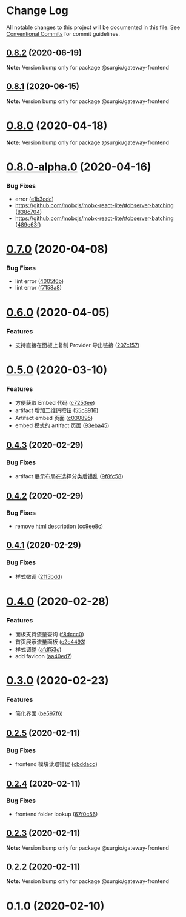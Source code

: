# Change Log

All notable changes to this project will be documented in this file.
See [Conventional Commits](https://conventionalcommits.org) for commit guidelines.

## [0.8.2](https://github.com/surgioproject/packages/tree/master/packages/gateway-frontend/compare/@surgio/gateway-frontend@0.8.1...@surgio/gateway-frontend@0.8.2) (2020-06-19)

**Note:** Version bump only for package @surgio/gateway-frontend





## [0.8.1](https://github.com/surgioproject/packages/tree/master/packages/gateway-frontend/compare/@surgio/gateway-frontend@0.8.0...@surgio/gateway-frontend@0.8.1) (2020-06-15)

**Note:** Version bump only for package @surgio/gateway-frontend





# [0.8.0](https://github.com/surgioproject/packages/tree/master/packages/gateway-frontend/compare/@surgio/gateway-frontend@0.8.0-alpha.0...@surgio/gateway-frontend@0.8.0) (2020-04-18)

**Note:** Version bump only for package @surgio/gateway-frontend





# [0.8.0-alpha.0](https://github.com/surgioproject/packages/tree/master/packages/gateway-frontend/compare/@surgio/gateway-frontend@0.7.0...@surgio/gateway-frontend@0.8.0-alpha.0) (2020-04-16)


### Bug Fixes

* error ([e1b3cdc](https://github.com/surgioproject/packages/tree/master/packages/gateway-frontend/commit/e1b3cdc75e01daf66c8b5352c5da374dbfd3943f))
* https://github.com/mobxjs/mobx-react-lite/#observer-batching ([838c704](https://github.com/surgioproject/packages/tree/master/packages/gateway-frontend/commit/838c7041c7c7d06b5a938a04f035ae275fc17272))
* https://github.com/mobxjs/mobx-react-lite/#observer-batching ([489e63f](https://github.com/surgioproject/packages/tree/master/packages/gateway-frontend/commit/489e63f949f85536290e07d06ea7f63b1bd20ed9))





# [0.7.0](https://github.com/surgioproject/packages/tree/master/packages/gateway-frontend/compare/@surgio/gateway-frontend@0.6.0...@surgio/gateway-frontend@0.7.0) (2020-04-08)


### Bug Fixes

* lint error ([4005f6b](https://github.com/surgioproject/packages/tree/master/packages/gateway-frontend/commit/4005f6bdb06a6ed6108bdc6e9fb3b04a13318124))
* lint error ([f7158a8](https://github.com/surgioproject/packages/tree/master/packages/gateway-frontend/commit/f7158a8849926f1c42a8b6ac9e269226def35baf))





# [0.6.0](https://github.com/surgioproject/packages/tree/master/packages/gateway-frontend/compare/@surgio/gateway-frontend@0.5.0...@surgio/gateway-frontend@0.6.0) (2020-04-05)


### Features

* 支持直接在面板上复制 Provider 导出链接 ([207c157](https://github.com/surgioproject/packages/tree/master/packages/gateway-frontend/commit/207c157feec9e4e13b487daab8ec67cdce2688e6))





# [0.5.0](https://github.com/surgioproject/packages/tree/master/packages/gateway-frontend/compare/@surgio/gateway-frontend@0.4.3...@surgio/gateway-frontend@0.5.0) (2020-03-10)


### Features

* 方便获取 Embed 代码 ([c7253ee](https://github.com/surgioproject/packages/tree/master/packages/gateway-frontend/commit/c7253eed981f85e7755732d65ec3cb2096c4f177))
* artifact 增加二维码按钮 ([55c8916](https://github.com/surgioproject/packages/tree/master/packages/gateway-frontend/commit/55c89160806955aa9c4f6880aa742c17b43c2dd8))
* Artifact embed 页面 ([c030895](https://github.com/surgioproject/packages/tree/master/packages/gateway-frontend/commit/c030895a26e3d0f78e6f89959bbf85f8e6ae6136))
* embed 模式的 artifact 页面 ([93eba45](https://github.com/surgioproject/packages/tree/master/packages/gateway-frontend/commit/93eba4557f4b14aa77f6956d754ff05f0629ec80))





## [0.4.3](https://github.com/surgioproject/packages/tree/master/packages/gateway-frontend/compare/@surgio/gateway-frontend@0.4.2...@surgio/gateway-frontend@0.4.3) (2020-02-29)


### Bug Fixes

* artifact 展示布局在选择分类后错乱 ([9f8fc58](https://github.com/surgioproject/packages/tree/master/packages/gateway-frontend/commit/9f8fc58e6c9c63502a58fdd95df69a5feeba8f2e))





## [0.4.2](https://github.com/surgioproject/packages/tree/master/packages/gateway-frontend/compare/@surgio/gateway-frontend@0.4.1...@surgio/gateway-frontend@0.4.2) (2020-02-29)


### Bug Fixes

* remove html description ([cc9ee8c](https://github.com/surgioproject/packages/tree/master/packages/gateway-frontend/commit/cc9ee8c35a914ae82b552a6ffb0076ae7a17a150))





## [0.4.1](https://github.com/surgioproject/packages/tree/master/packages/gateway-frontend/compare/@surgio/gateway-frontend@0.4.0...@surgio/gateway-frontend@0.4.1) (2020-02-29)


### Bug Fixes

* 样式微调 ([2f15bdd](https://github.com/surgioproject/packages/tree/master/packages/gateway-frontend/commit/2f15bdd5ee342a4ad90072068944733f779cfe1e))





# [0.4.0](https://github.com/surgioproject/packages/tree/master/packages/gateway-frontend/compare/@surgio/gateway-frontend@0.3.0...@surgio/gateway-frontend@0.4.0) (2020-02-28)


### Features

* 面板支持流量查询 ([f8dccc0](https://github.com/surgioproject/packages/tree/master/packages/gateway-frontend/commit/f8dccc038147381063b0bf03ba4b0619096a8d94))
* 首页展示流量面板 ([c2c4493](https://github.com/surgioproject/packages/tree/master/packages/gateway-frontend/commit/c2c4493fef0863b902cf1bc254000b4ce8036f1b))
* 样式调整 ([afdf53c](https://github.com/surgioproject/packages/tree/master/packages/gateway-frontend/commit/afdf53c9abad2b89001e9f7d6dd3e2a661d2b19e))
* add favicon ([aa40ed7](https://github.com/surgioproject/packages/tree/master/packages/gateway-frontend/commit/aa40ed7e5bfdfe9a2bc3b123e44a0b5418c440b8))





# [0.3.0](https://github.com/surgioproject/packages/tree/master/packages/gateway-frontend/compare/@surgio/gateway-frontend@0.2.5...@surgio/gateway-frontend@0.3.0) (2020-02-23)


### Features

* 简化界面 ([be597f6](https://github.com/surgioproject/packages/tree/master/packages/gateway-frontend/commit/be597f64031247b71e3b817a9c8f2de5e8108e06))





## [0.2.5](https://github.com/surgioproject/packages/tree/master/packages/gateway-frontend/compare/@surgio/gateway-frontend@0.2.4...@surgio/gateway-frontend@0.2.5) (2020-02-11)


### Bug Fixes

* frontend 模块读取错误 ([cbddacd](https://github.com/surgioproject/packages/tree/master/packages/gateway-frontend/commit/cbddacd1cd5d73bacbc62899473c60c038beddfe))





## [0.2.4](https://github.com/surgioproject/packages/tree/master/packages/gateway-frontend/compare/@surgio/gateway-frontend@0.2.3...@surgio/gateway-frontend@0.2.4) (2020-02-11)


### Bug Fixes

* frontend folder lookup ([67f0c56](https://github.com/surgioproject/packages/tree/master/packages/gateway-frontend/commit/67f0c56d9f4115744a917dfef00c62ba6fa096ba))





## [0.2.3](https://github.com/surgioproject/packages/compare/@surgio/gateway-frontend@0.2.2...@surgio/gateway-frontend@0.2.3) (2020-02-11)

**Note:** Version bump only for package @surgio/gateway-frontend





## 0.2.2 (2020-02-11)

**Note:** Version bump only for package @surgio/gateway-frontend





# 0.1.0 (2020-02-10)

